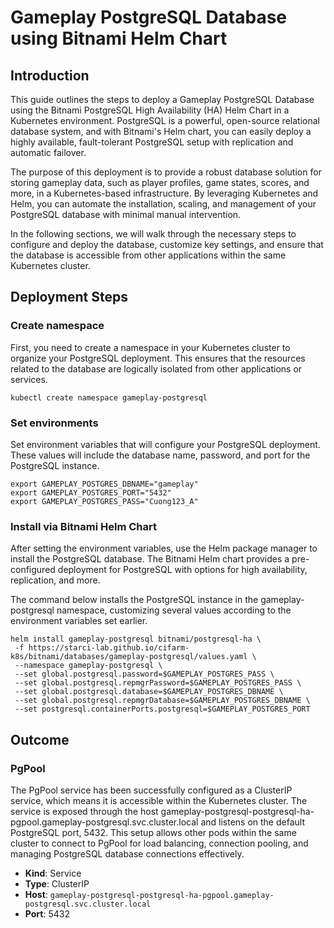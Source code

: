 # Gameplay PostgreSQL Database using Bitnami Helm Chart
## Introduction
This guide outlines the steps to deploy a Gameplay PostgreSQL Database using the Bitnami PostgreSQL High Availability (HA) Helm Chart in a Kubernetes environment. PostgreSQL is a powerful, open-source relational database system, and with Bitnami's Helm chart, you can easily deploy a highly available, fault-tolerant PostgreSQL setup with replication and automatic failover.

The purpose of this deployment is to provide a robust database solution for storing gameplay data, such as player profiles, game states, scores, and more, in a Kubernetes-based infrastructure. By leveraging Kubernetes and Helm, you can automate the installation, scaling, and management of your PostgreSQL database with minimal manual intervention.

In the following sections, we will walk through the necessary steps to configure and deploy the database, customize key settings, and ensure that the database is accessible from other applications within the same Kubernetes cluster.
## Deployment Steps
### Create namespace
First, you need to create a namespace in your Kubernetes cluster to organize your PostgreSQL deployment. This ensures that the resources related to the database are logically isolated from other applications or services.
```shell
kubectl create namespace gameplay-postgresql
```
### Set environments
Set environment variables that will configure your PostgreSQL deployment. These values will include the database name, password, and port for the PostgreSQL instance.
```shell
export GAMEPLAY_POSTGRES_DBNAME="gameplay"
export GAMEPLAY_POSTGRES_PORT="5432"
export GAMEPLAY_POSTGRES_PASS="Cuong123_A"
```
### Install via Bitnami Helm Chart
After setting the environment variables, use the Helm package manager to install the PostgreSQL database. The Bitnami Helm chart provides a pre-configured deployment for PostgreSQL with options for high availability, replication, and more.

The command below installs the PostgreSQL instance in the gameplay-postgresql namespace, customizing several values according to the environment variables set earlier.
```shell
helm install gameplay-postgresql bitnami/postgresql-ha \
 -f https://starci-lab.github.io/cifarm-k8s/bitnami/databases/gameplay-postgresql/values.yaml \
 --namespace gameplay-postgresql \
 --set global.postgresql.password=$GAMEPLAY_POSTGRES_PASS \
 --set global.postgresql.repmgrPassword=$GAMEPLAY_POSTGRES_PASS \
 --set global.postgresql.database=$GAMEPLAY_POSTGRES_DBNAME \
 --set global.postgresql.repmgrDatabase=$GAMEPLAY_POSTGRES_DBNAME \
 --set postgresql.containerPorts.postgresql=$GAMEPLAY_POSTGRES_PORT
```
## Outcome
### PgPool
The PgPool service has been successfully configured as a ClusterIP service, which means it is accessible within the Kubernetes cluster. The service is exposed through the host gameplay-postgresql-postgresql-ha-pgpool.gameplay-postgresql.svc.cluster.local and listens on the default PostgreSQL port, 5432. This setup allows other pods within the same cluster to connect to PgPool for load balancing, connection pooling, and managing PostgreSQL database connections effectively.
- **Kind**: Service  
- **Type**: ClusterIP  
- **Host**: `gameplay-postgresql-postgresql-ha-pgpool.gameplay-postgresql.svc.cluster.local`  
- **Port**: 5432
